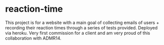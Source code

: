 # reaction-time

This project is for a website with a main goal of collecting emails of users + recording their reaction times through a series of tests provided.
Deployed via heroku.
Very first commission for a client and am very proud of this collaboration with ADMR14.